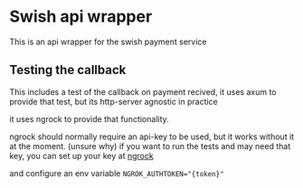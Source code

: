 # Swish api wrapper

This is an api wrapper for the swish payment service

## Testing the callback

This includes a test of the callback on payment recived, it uses axum to provide that test, but its http-server agnostic in practice

it uses ngrock to provide that functionality. 

ngrock should normally require an api-key to be used, but it works without it at the moment. (unsure why)
if you want to run the tests and may need that key, you can set up your key at [ngrock](https://ngrok.com/)

and configure an env variable `NGROK_AUTHTOKEN="{token}"`



